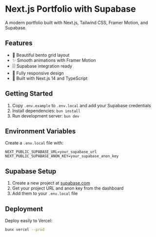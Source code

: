 # Next.js Portfolio with Supabase

A modern portfolio built with Next.js, Tailwind CSS, Framer Motion, and Supabase.

## Features

- 🎨 Beautiful bento grid layout
- ✨ Smooth animations with Framer Motion
- 🗄️ Supabase integration ready
- 📱 Fully responsive design
- 🚀 Built with Next.js 14 and TypeScript

## Getting Started

1. Copy `.env.example` to `.env.local` and add your Supabase credentials
2. Install dependencies: `bun install`
3. Run development server: `bun dev`

## Environment Variables

Create a `.env.local` file with:

```
NEXT_PUBLIC_SUPABASE_URL=your_supabase_url
NEXT_PUBLIC_SUPABASE_ANON_KEY=your_supabase_anon_key
```

## Supabase Setup

1. Create a new project at [supabase.com](https://supabase.com)
2. Get your project URL and anon key from the dashboard
3. Add them to your `.env.local` file

## Deployment

Deploy easily to Vercel:

```bash
bunx vercel --prod
```
